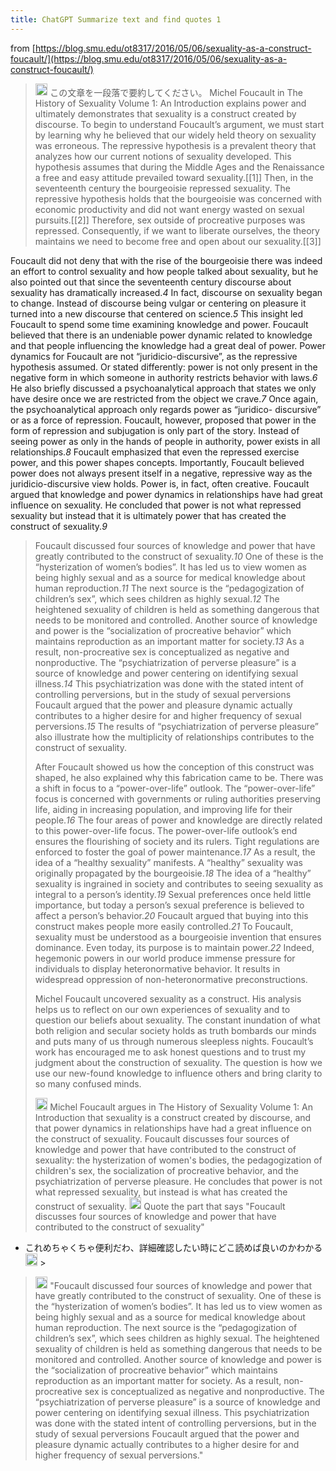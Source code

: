```yaml
---
title: ChatGPT Summarize text and find quotes 1
---
```


from [https://blog.smu.edu/ot8317/2016/05/06/sexuality-as-a-construct-foucault/](https://blog.smu.edu/ot8317/2016/05/06/sexuality-as-a-construct-foucault/)

 > 
 > <img src='https://scrapbox.io/api/pages/blu3mo-public/blu3mo/icon' alt='blu3mo.icon' height="19.5"/>
 >  この文章を一段落で要約してください。
 >  Michel Foucault in The History of Sexuality Volume 1: An Introduction explains power and ultimately demonstrates that sexuality is a construct created by discourse.  To begin to understand Foucault’s argument, we must start by learning why he believed that our widely held theory on sexuality was erroneous.  The repressive hypothesis is a prevalent theory that analyzes how our current notions of sexuality developed.  This hypothesis assumes that during the Middle Ages and the Renaissance a free and easy attitude prevailed toward sexuality.[[1]]  Then, in the seventeenth century the bourgeoisie repressed sexuality.  The repressive hypothesis holds that the bourgeoisie was concerned with economic productivity and did not want energy wasted on sexual pursuits.[[2]]  Therefore, sex outside of procreative purposes was repressed.  Consequently, if we want to liberate ourselves, the theory maintains we need to become free and open about our sexuality.[[3]]
 > 
Foucault did not deny that with the rise of the bourgeoisie there was indeed an effort to control sexuality and how people talked about sexuality, but he also pointed out that since the seventeenth century discourse about sexuality has dramatically increased.*4*  In fact, discourse on sexuality began to change.  Instead of discourse being vulgar or centering on pleasure it turned into a new discourse that centered on science.*5*  This insight led Foucault to spend some time examining knowledge and power.  Foucault believed that there is an undeniable power dynamic related to knowledge and that people influencing the knowledge had a great deal of power.  Power dynamics for Foucault are not “juridicio-discursive”, as the repressive hypothesis assumed.  Or stated differently: power is not only present in the negative form in which someone in authority restricts behavior with laws.*6*  He also briefly discussed a psychoanalytical approach that states we only have desire once we are restricted from the object we crave.*7*  Once again, the psychoanalytical approach only regards power as “juridico- discursive” or as a force of repression.  Foucault, however, proposed that power in the form of repression and subjugation is only part of the story.  Instead of seeing power as only in the hands of people in authority, power exists in all relationships.*8*  Foucault emphasized that even the repressed exercise power, and this power shapes concepts.  Importantly, Foucault believed power does not always present itself in a negative, repressive way as the juridicio-discursive view holds.  Power is, in fact, often creative.  Foucault argued that knowledge and power dynamics in relationships have had great influence on sexuality.  He concluded that power is not what repressed sexuality but instead that it is ultimately power that has created the construct of sexuality.*9*
 > 
 > Foucault discussed four sources of knowledge and power that have greatly contributed to the construct of sexuality.*10*  One of these is the “hysterization of women’s bodies”.  It has led us to view women as being highly sexual and as a source for medical knowledge about human reproduction.*11*  The next source is the “pedagogization of children’s sex”, which sees children as highly sexual.*12*  The heightened sexuality of children is held as something dangerous that needs to be monitored and controlled.  Another source of knowledge and power is the “socialization of procreative behavior” which maintains reproduction as an important matter for society.*13*  As a result, non-procreative sex is conceptualized as negative and nonproductive.  The “psychiatrization of perverse pleasure” is a source of knowledge and power centering on identifying sexual illness.*14*  This psychiatrization was done with the stated intent of controlling perversions, but in the study of sexual perversions Foucault argued that the power and pleasure dynamic actually contributes to a higher desire for and higher frequency of sexual perversions.*15*  The results of “psychiatrization of perverse pleasure” also illustrate how the multiplicity of relationships contributes to the construct of sexuality.
 > 
 > After Foucault showed us how the conception of this construct was shaped, he also explained why this fabrication came to be.  There was a shift in focus to a “power-over-life” outlook.  The “power-over-life” focus is concerned with governments or ruling authorities preserving life, aiding in increasing population, and improving life for their people.*16*  The four areas of power and knowledge are directly related to this power-over-life focus.  The power-over-life outlook’s end ensures the flourishing of society and its rulers.  Tight regulations are enforced to foster the goal of power maintenance.*17*  As a result, the idea of a “healthy sexuality” manifests.  A “healthy” sexuality was originally propagated by the bourgeoisie.*18*  The idea of a “healthy” sexuality is ingrained in society and contributes to seeing sexuality as integral to a person’s identity.*19*  Sexual preferences once held little importance, but today a person’s sexual preference is believed to affect a person’s behavior.*20*  Foucault argued that buying into this construct makes people more easily controlled.*21*  To Foucault, sexuality must be understood as a bourgeoisie invention that ensures dominance.  Even today, its purpose is to maintain power.*22*  Indeed, hegemonic powers in our world produce immense pressure for individuals to display heteronormative behavior.  It results in widespread oppression of non-heteronormative preconstructions.
 > 
 > Michel Foucault uncovered sexuality as a construct.  His analysis helps us to reflect on our own experiences of sexuality and to question our beliefs about sexuality.  The constant inundation of what both religion and secular society holds as truth bombards our minds and puts many of us through numerous sleepless nights.  Foucault’s work has encouraged me to ask honest questions and to trust my judgment about the construction of sexuality.  The question is how we use our new-found knowledge to influence others and bring clarity to so many confused minds.
 > 
 > <img src='https://scrapbox.io/api/pages/blu3mo-public/ChatGPT/icon' alt='ChatGPT.icon' height="19.5"/>
 >  Michel Foucault argues in The History of Sexuality Volume 1: An Introduction that sexuality is a construct created by discourse, and that power dynamics in relationships have had a great influence on the construct of sexuality. Foucault discusses four sources of knowledge and power that have contributed to the construct of sexuality: the hysterization of women's bodies, the pedagogization of children's sex, the socialization of procreative behavior, and the psychiatrization of perverse pleasure. He concludes that power is not what repressed sexuality, but instead is what has created the construct of sexuality.
 > <img src='https://scrapbox.io/api/pages/blu3mo-public/blu3mo/icon' alt='blu3mo.icon' height="19.5"/>
 >  Quote the part that says "Foucault discusses four sources of knowledge and power that have contributed to the construct of sexuality"
 > 

* これめちゃくちゃ便利だわ、詳細確認したい時にどこ読めば良いのかわかる<img src='https://scrapbox.io/api/pages/blu3mo-public/blu3mo/icon' alt='blu3mo.icon' height="19.5"/>
  \>

 > 
 > <img src='https://scrapbox.io/api/pages/blu3mo-public/ChatGPT/icon' alt='ChatGPT.icon' height="19.5"/>
 >  "Foucault discussed four sources of knowledge and power that have greatly contributed to the construct of sexuality. One of these is the “hysterization of women’s bodies”. It has led us to view women as being highly sexual and as a source for medical knowledge about human reproduction. The next source is the “pedagogization of children’s sex”, which sees children as highly sexual. The heightened sexuality of children is held as something dangerous that needs to be monitored and controlled. Another source of knowledge and power is the “socialization of procreative behavior” which maintains reproduction as an important matter for society. As a result, non-procreative sex is conceptualized as negative and nonproductive. The “psychiatrization of perverse pleasure” is a source of knowledge and power centering on identifying sexual illness. This psychiatrization was done with the stated intent of controlling perversions, but in the study of sexual perversions Foucault argued that the power and pleasure dynamic actually contributes to a higher desire for and higher frequency of sexual perversions."
 > 
